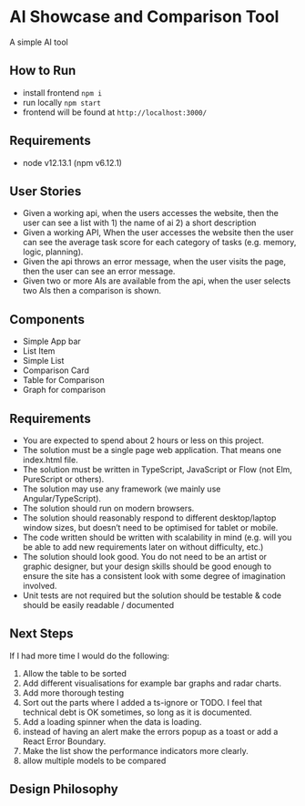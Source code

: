 # AI Showcase and Comparison Tool

A simple AI tool

## How to Run

- install frontend `npm i`
- run locally `npm start`
- frontend will be found at `http://localhost:3000/`

## Requirements

- node v12.13.1 (npm v6.12.1)

## User Stories

- Given a working api, when the users accesses the website, then the user can see a list with 1) the name of ai 2) a short description
- Given a working API, When the user accesses the website then the user can see the average task score for each category of tasks (e.g. memory, logic, planning).
- Given the api throws an error message, when the user visits the page, then the user can see an error message.
- Given two or more AIs are available from the api, when the user selects two AIs then a comparison is shown.

## Components

- Simple App bar
- List Item
- Simple List
- Comparison Card
- Table for Comparison
- Graph for comparison

## Requirements

- You are expected to spend about 2 hours or less on this project.
- The solution must be a single​ page web application. That means one index.html file.
- The solution must be written in TypeScript, JavaScript or Flow (not Elm, PureScript or others).
- The solution may use any framework (we mainly use Angular/TypeScript).
- The solution should run on modern browsers.
- The solution should reasonably respond to different desktop/laptop window sizes, but doesn’t need to be optimised for tablet or mobile.
- The code written should be written with scalability in mind (e.g. will you be able to add new requirements later on without difficulty, etc.)
- The solution should look good. You do not need to be an artist or graphic designer, but your design skills should be good enough to ensure the site has a consistent look with some degree of imagination involved.
- Unit tests are not required but the solution should be testable & code should be easily readable / documented

## Next Steps

If I had more time I would do the following:

1. Allow the table to be sorted
1. Add different visualisations for example bar graphs and radar charts.
1. Add more thorough testing
1. Sort out the parts where I added a ts-ignore or TODO. I feel that technical debt is OK sometimes, so long as it is documented.
1. Add a loading spinner when the data is loading.
1. instead of having an alert make the errors popup as a toast or add a React Error Boundary.
1. Make the list show the performance indicators more clearly.
1. allow multiple models to be compared

## Design Philosophy
